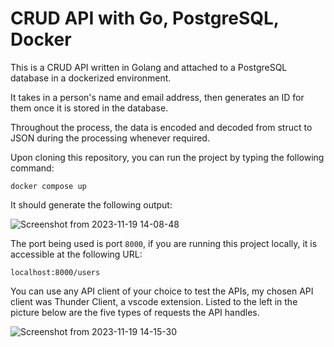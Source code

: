 # CRUD API with Go, PostgreSQL, Docker

This is a CRUD API written in Golang and attached to a PostgreSQL database 
in a dockerized environment. 

It takes in a person's name and email address, then generates an ID for 
them once it is stored in the database.

Throughout the process, the data is encoded and decoded from struct
to JSON during the processing whenever required.

Upon cloning this repository, you can run the project by typing the
following command:
```
docker compose up
```

It should generate the following output:

![Screenshot from 2023-11-19 14-08-48](https://github.com/devbird007/GO-crud-api-with-postgres-in-docker/assets/100073682/9535ff11-ca0e-47d2-a9c2-4a253cd66915)


The port being used is port `8000`, if you are running this project locally, it 
is accessible at the following URL:
```
localhost:8000/users
```
 You can use any API client of your choice to test the APIs, my chosen API 
 client was Thunder Client, a vscode extension. Listed to the left in the 
 picture below are the five types of requests the API handles.
 
![Screenshot from 2023-11-19 14-15-30](https://github.com/devbird007/GO-crud-api-with-postgres-in-docker/assets/100073682/f9f199f4-1e51-4e7f-b7e1-eac044019f10)
